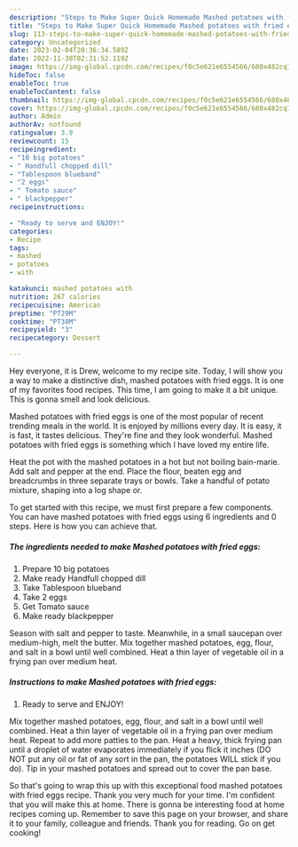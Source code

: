 ```yaml
---
description: "Steps to Make Super Quick Homemade Mashed potatoes with fried eggs"
title: "Steps to Make Super Quick Homemade Mashed potatoes with fried eggs"
slug: 113-steps-to-make-super-quick-homemade-mashed-potatoes-with-fried-eggs
category: Uncategorized
date: 2023-02-04T20:36:34.589Z
date: 2022-11-30T02:31:52.119Z
image: https://img-global.cpcdn.com/recipes/f0c5e621e6554566/680x482cq70/mashed-potatoes-with-fried-eggs-recipe-main-photo.jpg
hideToc: false
enableToc: true
enableTocContent: false
thumbnail: https://img-global.cpcdn.com/recipes/f0c5e621e6554566/680x482cq70/mashed-potatoes-with-fried-eggs-recipe-main-photo.jpg
cover: https://img-global.cpcdn.com/recipes/f0c5e621e6554566/680x482cq70/mashed-potatoes-with-fried-eggs-recipe-main-photo.jpg
author: Admin
authorAv: notfound
ratingvalue: 3.9
reviewcount: 15
recipeingredient:
- "10 big potatoes"
- " Handfull chopped dill"
- "Tablespoon blueband"
- "2 eggs"
- " Tomato sauce"
- " blackpepper"
recipeinstructions:

- "Ready to serve and ENJOY!"
categories:
- Recipe
tags:
- mashed
- potatoes
- with

katakunci: mashed potatoes with 
nutrition: 267 calories
recipecuisine: American
preptime: "PT29M"
cooktime: "PT38M"
recipeyield: "3"
recipecategory: Dessert

---
```



Hey everyone, it is Drew, welcome to my recipe site. Today, I will show you a way to make a distinctive dish, mashed potatoes with fried eggs. It is one of my favorites food recipes. This time, I am going to make it a bit unique. This is gonna smell and look delicious.

Mashed potatoes with fried eggs is one of the most popular of recent trending meals in the world. It is enjoyed by millions every day. It is easy, it is fast, it tastes delicious. They're fine and they look wonderful. Mashed potatoes with fried eggs is something which I have loved my entire life.

Heat the pot with the mashed potatoes in a hot but not boiling bain-marie. Add salt and pepper at the end. Place the flour, beaten egg and breadcrumbs in three separate trays or bowls. Take a handful of potato mixture, shaping into a log shape or.


To get started with this recipe, we must first prepare a few components. You can have mashed potatoes with fried eggs using 6 ingredients and 0 steps. Here is how you can achieve that.

<!--inarticleads1-->

##### The ingredients needed to make Mashed potatoes with fried eggs:

1. Prepare 10 big potatoes
1. Make ready  Handfull chopped dill
1. Take Tablespoon blueband
1. Take 2 eggs
1. Get  Tomato sauce
1. Make ready  blackpepper


Season with salt and pepper to taste. Meanwhile, in a small saucepan over medium-high, melt the butter. Mix together mashed potatoes, egg, flour, and salt in a bowl until well combined. Heat a thin layer of vegetable oil in a frying pan over medium heat. 

<!--inarticleads2-->

##### Instructions to make Mashed potatoes with fried eggs:


1. Ready to serve and ENJOY!

Mix together mashed potatoes, egg, flour, and salt in a bowl until well combined. Heat a thin layer of vegetable oil in a frying pan over medium heat. Repeat to add more patties to the pan. Heat a heavy, thick frying pan until a droplet of water evaporates immediately if you flick it inches (DO NOT put any oil or fat of any sort in the pan, the potatoes WILL stick if you do). Tip in your mashed potatoes and spread out to cover the pan base. 

So that's going to wrap this up with this exceptional food mashed potatoes with fried eggs recipe. Thank you very much for your time. I'm confident that you will make this at home. There is gonna be interesting food at home recipes coming up. Remember to save this page on your browser, and share it to your family, colleague and friends. Thank you for reading. Go on get cooking!
